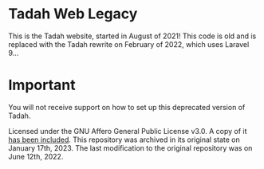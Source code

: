 # Tadah Web Legacy
This is the Tadah website, started in August of 2021! This code is old and is replaced with the Tadah rewrite on February of 2022, which uses Laravel 9...

# Important
You will not receive support on how to set up this deprecated version of Tadah.

Licensed under the GNU Affero General Public License v3.0. A copy of it [has been included](https://github.com/tadah-foss/web-old/blob/trunk/LICENSE). This repository was archived in its original state on January 17th, 2023. The last modification to the original repository was on June 12th, 2022.